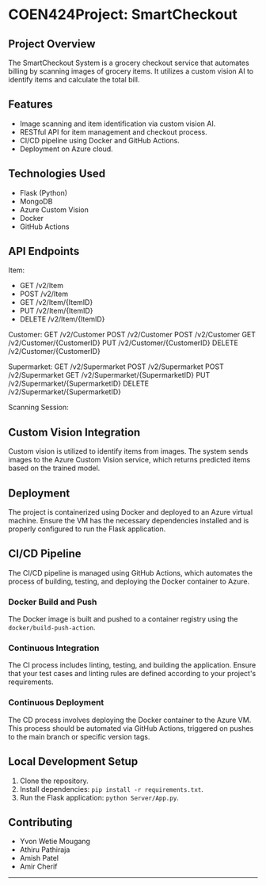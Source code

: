 # COEN424Project: SmartCheckout

## Project Overview
The SmartCheckout System is a grocery checkout service that automates billing by scanning images of grocery items. It utilizes a custom vision AI to identify items and calculate the total bill.

## Features
- Image scanning and item identification via custom vision AI.
- RESTful API for item management and checkout process.
- CI/CD pipeline using Docker and GitHub Actions.
- Deployment on Azure cloud.

## Technologies Used
- Flask (Python)
- MongoDB
- Azure Custom Vision
- Docker
- GitHub Actions

## API Endpoints
Item:
- GET /v2/Item
- POST /v2/Item
- GET /v2/Item/{ItemID}
- PUT /v2/Item/{ItemID}
- DELETE /v2/Item/{ItemID}

Customer:
GET /v2/Customer
POST /v2/Customer
POST /v2/Customer
GET /v2/Customer/{CustomerID}
PUT /v2/Customer/{CustomerID}
DELETE /v2/Customer/{CustomerID}

Supermarket:
GET /v2/Supermarket
POST /v2/Supermarket
POST /v2/Supermarket
GET /v2/Supermarket/{SupermarketID}
PUT /v2/Supermarket/{SupermarketID}
DELETE /v2/Supermarket/{SupermarketID}

Scanning Session:

## Custom Vision Integration
Custom vision is utilized to identify items from images. The system sends images to the Azure Custom Vision service, which returns predicted items based on the trained model.

## Deployment
The project is containerized using Docker and deployed to an Azure virtual machine. Ensure the VM has the necessary dependencies installed and is properly configured to run the Flask application.

## CI/CD Pipeline
The CI/CD pipeline is managed using GitHub Actions, which automates the process of building, testing, and deploying the Docker container to Azure.

### Docker Build and Push
The Docker image is built and pushed to a container registry using the `docker/build-push-action`.

### Continuous Integration
The CI process includes linting, testing, and building the application. Ensure that your test cases and linting rules are defined according to your project's requirements.

### Continuous Deployment
The CD process involves deploying the Docker container to the Azure VM. This process should be automated via GitHub Actions, triggered on pushes to the main branch or specific version tags.

## Local Development Setup
1. Clone the repository.
2. Install dependencies: `pip install -r requirements.txt`.
3. Run the Flask application: `python Server/App.py`.

## Contributing
- Yvon Wetie Mougang
- Athiru Pathiraja
- Amish Patel
- Amir Cherif 
---
